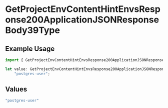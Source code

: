 # GetProjectEnvContentHintEnvsResponse200ApplicationJSONResponseBody39Type

## Example Usage

```typescript
import { GetProjectEnvContentHintEnvsResponse200ApplicationJSONResponseBody39Type } from "@simplesagar/vercel/models/getprojectenvop.js";

let value: GetProjectEnvContentHintEnvsResponse200ApplicationJSONResponseBody39Type =
    "postgres-user";
```

## Values

```typescript
"postgres-user"
```